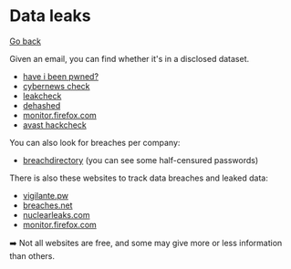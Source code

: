 # Data leaks

[Go back](../index.md)

<div class="row row-cols-lg-2"><div>

Given an email, you can find whether it's in a disclosed dataset.

* [have i been pwned?](https://haveibeenpwned.com/)
* [cybernews check](https://cybernews.com/personal-data-leak-check/)
* [leakcheck](https://leakcheck.io/)
* [dehashed](https://dehashed.com/)
* [monitor.firefox.com](https://monitor.firefox.com/)
* [avast hackcheck](https://www.avast.com/hackcheck)

You can also look for breaches per company:

* [breachdirectory](https://www.breachdirectory.org/) (you can see some half-censured passwords)
</div><div>

There is also these websites to track data breaches and leaked data:

* [vigilante.pw](https://github.com/wedataintelligence/Vigilante.pw/blob/master/data.csv)
* [breaches.net](https://breaches.net/)
* [nuclearleaks.com](https://nuclearleaks.com/search)
* [monitor.firefox.com](https://monitor.firefox.com/breaches)

➡️ Not all websites are free, and some may give more or less information than others.
</div></div>